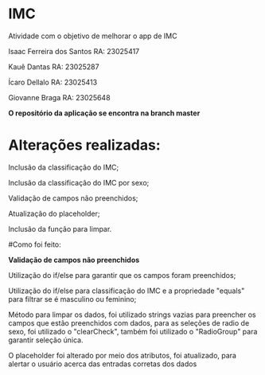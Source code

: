 # IMC
Atividade com o objetivo de melhorar  o app de IMC

Isaac Ferreira dos Santos RA: 23025417

Kauê Dantas RA: 23025287

Ícaro Dellalo RA: 23025413

Giovanne Braga RA: 23025648

**O repositório da aplicação se encontra na branch master**

# Alterações realizadas:

Inclusão da classificação do IMC;

Inclusão da classificação do IMC por sexo;

Validação de campos não preenchidos;

Atualização do placeholder;

Inclusão da função para limpar.

#Como foi feito:

**Validação de campos não preenchidos**

Utilização do if/else para garantir que os campos foram preenchidos;

Utilização do if/else para classificação do IMC e a propriedade "equals" para filtrar se é masculino ou feminino;

Método para limpar os dados, foi utilizado strings vazias para preencher os campos que estão preenchidos com dados, para as seleções de radio de sexo, foi utilizado o "clearCheck", também foi utilizado o "RadioGroup" para garantir seleção única.

O placeholder foi alterado por meio dos atributos, foi atualizado, para alertar o usuário acerca das entradas corretas dos dados





